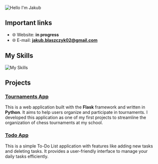 <img alt="Hello I'm Jakub" align="center" src="https://readme-typing-svg.demolab.com?font=Fira+Code&size=19&pause=5000&color=3e3c73&center=false&vCenter=true&width=435&lines=Cześć jestem Jakub!">

## Important links

- 🌐 Website: **in progress**
- 🌐 E-mail: **jakub.blaszczyk02@gmail.com**

## My Skills

![My Skills](https://skillicons.dev/icons?i=react,html,css,js,github)

## Projects

### [Tournaments App](https://github.com/szefxyz/TournamentsApp)
This is a web application built with the **Flask** framework and written in **Python**. It aims to help users organize and participate in tournaments. I developed this application as one of my first projects to streamline the organization of chess tournaments at my school.

### [Todo App](https://github.com/szefxyz/todo-app)
This is a simple To-Do List application with features like adding new tasks and deleting tasks. It provides a user-friendly interface to manage your daily tasks efficiently.
